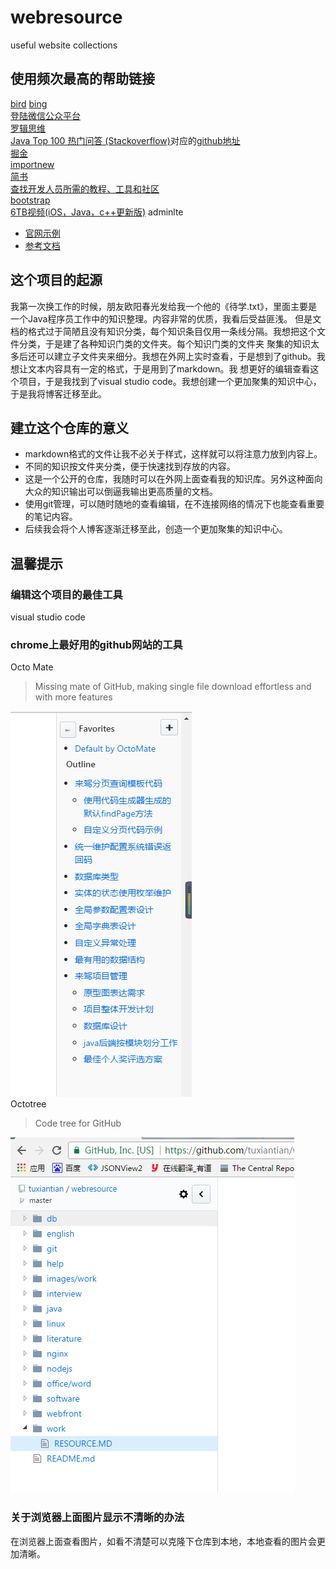 # webresource
useful website collections
## 使用频次最高的帮助链接
[bird](http://bird.so/) [bing](http://cn.bing.com)  
[登陆微信公众平台](https://mp.weixin.qq.com/)  
[罗辑思维](http://www.ljsw.cc/)  
[Java Top 100 热门问答 (Stackoverflow)](https://juejin.im/entry/5937585d0ce46300574154cb)对应的[github地址](https://github.com/giantray/stackoverflow-java-top-qa)  
[掘金](https://juejin.im/timeline)  
[importnew](http://www.importnew.com/)  
[简书](http://www.jianshu.com/)  
[查找开发人员所需的教程、工具和社区](https://www.ibm.com/developerworks/cn/)  
[bootstrap](http://www.bootcss.com/)  
[6TB视频(iOS，Java，c++更新版)](http://mp.weixin.qq.com/s/9nH6ORoE07MYMDMaq_BUaw)
adminlte  
* [官网示例](https://almsaeedstudio.com/themes/AdminLTE/documentation/index.html#)  
* [参考文档](http://11140372.blog.51cto.com/)  
## 这个项目的起源
我第一次换工作的时候，朋友欧阳春光发给我一个他的《待学.txt》，里面主要是一个Java程序员工作中的知识整理。内容非常的优质，我看后受益匪浅。
但是文档的格式过于简陋且没有知识分类，每个知识条目仅用一条线分隔。我想把这个文件分类，于是建了各种知识门类的文件夹。每个知识门类的文件夹
聚集的知识太多后还可以建立子文件夹来细分。我想在外网上实时查看，于是想到了github。我想让文本内容具有一定的格式，于是用到了markdown。我
想更好的编辑查看这个项目，于是我找到了visual studio code。我想创建一个更加聚集的知识中心，于是我将博客迁移至此。
## 建立这个仓库的意义
* markdown格式的文件让我不必关于样式，这样就可以将注意力放到内容上。
* 不同的知识按文件夹分类，便于快速找到存放的内容。
* 这是一个公开的仓库，我随时可以在外网上面查看我的知识库。另外这种面向大众的知识输出可以倒逼我输出更高质量的文档。
* 使用git管理，可以随时随地的查看编辑，在不连接网络的情况下也能查看重要的笔记内容。
* 后续我会将个人博客逐渐迁移至此，创造一个更加聚集的知识中心。
## 温馨提示
### 编辑这个项目的最佳工具
visual studio code
### chrome上最好用的github网站的工具
Octo Mate
> Missing mate of GitHub, making single file download effortless and with more features

![](/images/octomate.png)  
Octotree
> Code tree for GitHub

![](/images/octotree.png)
### 关于浏览器上面图片显示不清晰的办法
在浏览器上面查看图片，如看不清楚可以克隆下仓库到本地，本地查看的图片会更加清晰。